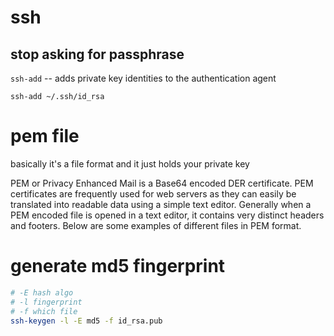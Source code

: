 # ssh


## stop asking for passphrase
`ssh-add` -- adds private key identities to the authentication agent

`ssh-add ~/.ssh/id_rsa`

# pem file
basically it's a file format and it just holds your private key

PEM or Privacy Enhanced Mail is a Base64 encoded DER certificate.  PEM
certificates are frequently used for web servers as they can easily be
translated into readable data using a simple text editor.  Generally when a PEM
encoded file is opened in a text editor, it contains very distinct headers and
footers.  Below are some examples of different files in PEM format.

# generate md5 fingerprint
```bash
# -E hash algo
# -l fingerprint
# -f which file
ssh-keygen -l -E md5 -f id_rsa.pub
```
